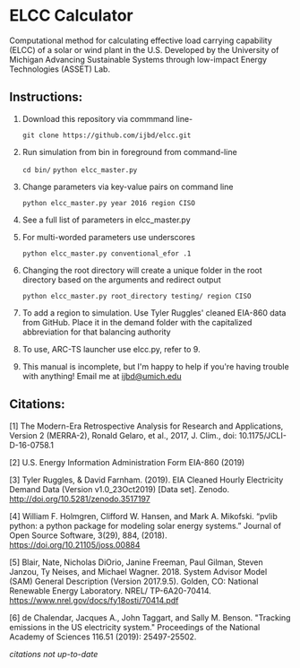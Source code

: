 ELCC Calculator
===============

Computational method for calculating effective load carrying capability (ELCC) of a solar or wind plant in the U.S. Developed by the University of Michigan Advancing Sustainable Systems through low-impact Energy Technologies (ASSET) Lab.

Instructions:
-------------

1. Download this repository via commmand line- 

    `git clone https://github.com/ijbd/elcc.git`


2. Run simulation from bin in foreground from command-line

    `cd bin/`
    `python elcc_master.py`

3. Change parameters via key-value pairs on command line

    `python elcc_master.py year 2016 region CISO`

4. See a full list of parameters in elcc_master.py

5. For multi-worded parameters use underscores

    `python elcc_master.py conventional_efor .1`

6. Changing the root directory will create a unique folder in the root directory based on the arguments and redirect output

    `python elcc_master.py root_directory testing/ region CISO`

7. To add a region to simulation. Use Tyler Ruggles' cleaned EIA-860 data from GitHub. Place it in the demand folder with the capitalized abbreviation for that balancing authority

8. To use, ARC-TS launcher use elcc.py, refer to 9.

9. This manual is incomplete, but I'm happy to help if you're having trouble with anything! Email me at ijbd@umich.edu

Citations:
----------

[1] The Modern-Era Retrospective Analysis for Research and Applications, Version 2 (MERRA-2), Ronald Gelaro, et al., 2017, J. Clim., doi: 10.1175/JCLI-D-16-0758.1

[2] U.S. Energy Information Administration Form EIA-860 (2019)

[3] Tyler Ruggles, & David Farnham. (2019). EIA Cleaned Hourly Electricity Demand Data (Version v1.0_23Oct2019) [Data set]. Zenodo. http://doi.org/10.5281/zenodo.3517197

[4] William F. Holmgren, Clifford W. Hansen, and Mark A. Mikofski. “pvlib python: a python package for modeling solar energy systems.” Journal of Open Source Software, 3(29), 884, (2018). https://doi.org/10.21105/joss.00884

[5] Blair, Nate, Nicholas DiOrio, Janine Freeman, Paul Gilman, Steven Janzou, Ty Neises, and Michael Wagner. 2018. System Advisor Model (SAM) General Description (Version 2017.9.5). Golden, CO: National Renewable Energy Laboratory. NREL/ TP-6A20-70414. https://www.nrel.gov/docs/fy18osti/70414.pdf

[6] de Chalendar, Jacques A., John Taggart, and Sally M. Benson. "Tracking emissions in the US electricity system." Proceedings of the National Academy of Sciences 116.51 (2019): 25497-25502.

*citations not up-to-date*